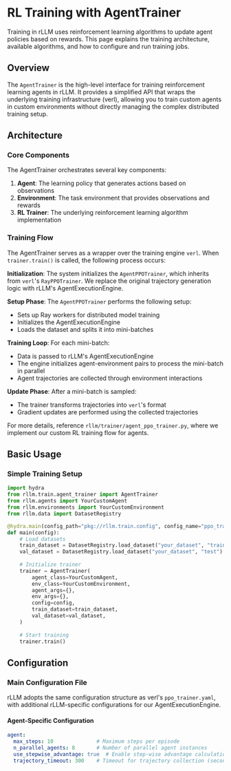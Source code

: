 # RL Training with AgentTrainer

Training in rLLM uses reinforcement learning algorithms to update agent policies based on rewards. This page explains the training architecture, available algorithms, and how to configure and run training jobs.

## Overview

The `AgentTrainer` is the high-level interface for training reinforcement learning agents in rLLM. It provides a simplified API that wraps the underlying training infrastructure (verl), allowing you to train custom agents in custom environments without directly managing the complex distributed training setup.

## Architecture

### Core Components

The AgentTrainer orchestrates several key components:

1. **Agent**: The learning policy that generates actions based on observations
2. **Environment**: The task environment that provides observations and rewards
3. **RL Trainer**: The underlying reinforcement learning algorithm implementation

### Training Flow

The AgentTrainer serves as a wrapper over the training engine `verl`. When `trainer.train()` is called, the following process occurs:

**Initialization**: The system initializes the `AgentPPOTrainer`, which inherits from `verl`'s `RayPPOTrainer`. We replace the original trajectory generation logic with rLLM's AgentExecutionEngine.

**Setup Phase**: The `AgentPPOTrainer` performs the following setup:

   - Sets up Ray workers for distributed model training
   - Initializes the AgentExecutionEngine
   - Loads the dataset and splits it into mini-batches

**Training Loop**: For each mini-batch:

   - Data is passed to rLLM's AgentExecutionEngine
   - The engine initializes agent-environment pairs to process the mini-batch in parallel
   - Agent trajectories are collected through environment interactions

**Update Phase**: After a mini-batch is sampled:

   - The trainer transforms trajectories into `verl`'s format
   - Gradient updates are performed using the collected trajectories

For more details, reference `rllm/trainer/agent_ppo_trainer.py`, where we implement our custom RL training flow for agents.

## Basic Usage

### Simple Training Setup

```python
import hydra
from rllm.train.agent_trainer import AgentTrainer
from rllm.agents import YourCustomAgent
from rllm.environments import YourCustomEnvironment
from rllm.data import DatasetRegistry

@hydra.main(config_path="pkg://rllm.train.config", config_name="ppo_trainer")
def main(config):
    # Load datasets
    train_dataset = DatasetRegistry.load_dataset("your_dataset", "train")
    val_dataset = DatasetRegistry.load_dataset("your_dataset", "test")
    
    # Initialize trainer
    trainer = AgentTrainer(
        agent_class=YourCustomAgent,
        env_class=YourCustomEnvironment,
        agent_args={},
        env_args={},
        config=config,
        train_dataset=train_dataset,
        val_dataset=val_dataset,
    )
    
    # Start training
    trainer.train()
```

## Configuration

### Main Configuration File

rLLM adopts the same configuration structure as verl's `ppo_trainer.yaml`, with additional rLLM-specific configurations for our AgentExecutionEngine.

#### Agent-Specific Configuration
```yaml
agent:
  max_steps: 10              # Maximum steps per episode
  n_parallel_agents: 8       # Number of parallel agent instances
  use_stepwise_advantage: true  # Enable step-wise advantage calculation
  trajectory_timeout: 300    # Timeout for trajectory collection (seconds)
```